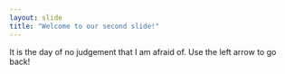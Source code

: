 ```yaml
---
layout: slide
title: "Welcome to our second slide!"
---
```

It is the day of no judgement that I am afraid of.
Use the left arrow to go back!
